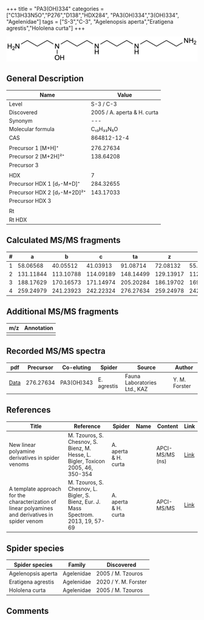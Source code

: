 +++
title = "PA3(OH)334"
categories = ["C13H33N5O","P276","D138","HDX284",
"PA3(OH)334","3(OH)334",
"Agelenidae"]
tags = ["S-3","C-3",
"Agelenopsis aperta","Eratigena agrestis","Hololena curta"]
+++

![](/img/PA3(OH)334.png)

## General Description

| Name                        | Value                       |
|-----------------------------|-----------------------------|
| Level                       | S-3 / C-3                   |
| Discovered                  | 2005 / A. aperta & H. curta |
| Synonym                     | ---                         |
| Molecular formula           | C₁₃H₃₃N₅O                   |
| CAS                         | 864812-12-4                 |
|                             |                             |
| Precursor 1 [M+H]⁺          | 276.27634                   |
| Precursor 2 [M+2H]²⁺        | 138.64208                   |
| Precursor 3                 |                             |
|                             |                             |
| HDX                         | 7                           |
| Precursor HDX 1 [d₇-M+D]⁺   | 284.32655                   |
| Precursor HDX 2 [d₇-M+2D]²⁺ | 143.17033                   |
| Precursor HDX 3             |                             |
|                             |                             |
| Rt                          |                             |
| Rt HDX                      |                             |

## Calculated MS/MS fragments

| # | a         | b         | c         | ta        | z         | y         | tz        |
|---|-----------|-----------|-----------|-----------|-----------|-----------|-----------|
| 1 | 58.06568  | 40.05512  | 41.03913  | 91.08714  | 72.08132  | 55.05477  | 89.10787  |
| 2 | 131.11844 | 113.10788 | 114.09189 | 148.14499 | 129.13917 | 112.11262 | 146.16572 |
| 3 | 188.17629 | 170.16573 | 171.14974 | 205.20284 | 186.19702 | 169.17047 | 219.21848 |
| 4 | 259.24979 | 241.23923 | 242.22324 | 276.27634 | 259.24978 | 242.22323 | 276.27633 |

## Additional MS/MS fragments

| m/z | Annotation |
|-----|------------|
|     |            |

## Recorded MS/MS spectra

| pdf                                                      | Precursor | Co-eluting | Spider      | Source                       | Author        |
|----------------------------------------------------------|-----------|------------|-------------|------------------------------|---------------|
| [Data](/pdf/E-agrestis/276_PA3(OH)334_PA3(OH)343_Ea.pdf) | 276.27634 | PA3(OH)343 | E. agrestis | Fauna Laboratories Ltd., KAZ | Y. M. Forster |

## References

| Title                                                                                             | Reference                                                                           | Spider               | Name | Content         | Link                                                  |
|---------------------------------------------------------------------------------------------------|-------------------------------------------------------------------------------------|----------------------|------|-----------------|-------------------------------------------------------|
| New linear polyamine derivatives in spider venoms                                                 | M. Tzouros, S. Chesnov, S. Bienz, M. Hesse, L. Bigler, Toxicon 2005, 46, 350-354    | A. aperta & H. curta |      | APCI-MS/MS (ns) | [Link](https://doi.org/10.1016/j.toxicon.2005.04.018) |
| A template approach for the characterization of linear polyamines and derivatives in spider venom | M. Tzouros, S. Chesnov, L. Bigler, S. Bienz, Eur. J. Mass Spectrom. 2013, 19, 57-69 | A. aperta & H. curta |      | APCI-MS/MS      | [Link](https://doi.org/10.1255/ejms.1213)             |

## Spider species

| Spider species     | Family     | Discovered           |
|--------------------|------------|----------------------|
| Agelenopsis aperta | Agelenidae | 2005 / M. Tzouros    |
| Eratigena agrestis | Agelenidae | 2020 / Y. M. Forster |
| Hololena curta     | Agelenidae | 2005 / M. Tzouros    |

## Comments
